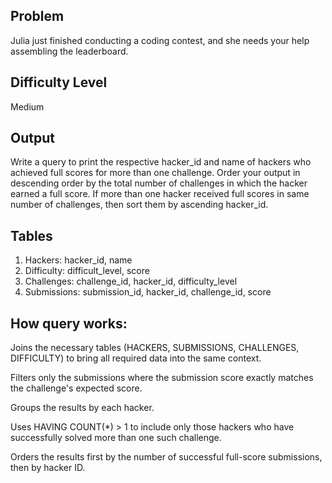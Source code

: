 ## Problem
Julia just finished conducting a coding contest, and she needs your help assembling the leaderboard.

## Difficulty Level
Medium

## Output
Write a query to print the respective hacker_id and name of hackers who achieved full scores for more than one challenge. 
Order your output in descending order by the total number of challenges in which the hacker earned a full score. 
If more than one hacker received full scores in same number of challenges, then sort them by ascending hacker_id.

## Tables
1) Hackers: hacker_id, name
2) Difficulty: difficult_level, score
3) Challenges: challenge_id, hacker_id, difficulty_level
4) Submissions: submission_id, hacker_id, challenge_id, score 

## How query works:
Joins the necessary tables (HACKERS, SUBMISSIONS, CHALLENGES, DIFFICULTY) to bring all required data into the same context.

Filters only the submissions where the submission score exactly matches the challenge's expected score.

Groups the results by each hacker.

Uses HAVING COUNT(*) > 1 to include only those hackers who have successfully solved more than one such challenge.

Orders the results first by the number of successful full-score submissions, then by hacker ID.